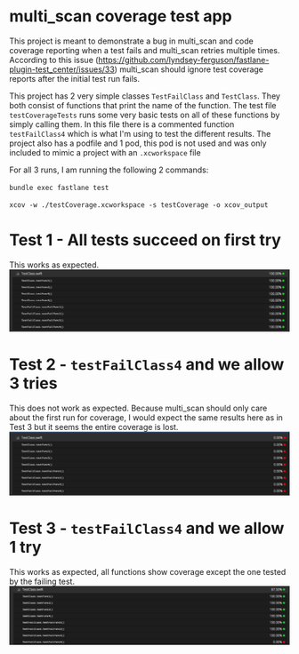 multi_scan coverage test app
==================

This project is meant to demonstrate a bug in multi_scan and code coverage reporting when a test fails and multi_scan retries multiple times. According to this issue (https://github.com/lyndsey-ferguson/fastlane-plugin-test_center/issues/33) multi_scan should ignore test coverage reports after the initial test run fails.

This project has 2 very simple classes `TestFailClass` and `TestClass`. They both consist of functions that print the name of the function. The test file `testCoverageTests` runs some very basic tests on all of these functions by simply calling them. In this file there is a commented function `testFailClass4` which is what I'm using to test the different results. The project also has a podfile and 1 pod, this pod is not used and was only included to mimic a project with an `.xcworkspace` file

For all 3 runs, I am running the following 2 commands:

`bundle exec fastlane test`

`xcov -w ./testCoverage.xcworkspace -s testCoverage -o xcov_output`

Test 1 - All tests succeed on first try
==================
This works as expected.
![](test1.png)


Test 2 - `testFailClass4` and we allow 3 tries
==================
This does not work as expected. Because multi_scan should only care about the first run for coverage, I would expect the same results here as in Test 3 but it seems the entire coverage is lost.
![](test2.png)


Test 3 - `testFailClass4` and we allow 1 try
==================
This works as expected, all functions show coverage except the one tested by the failing test.
![](test3.png)

